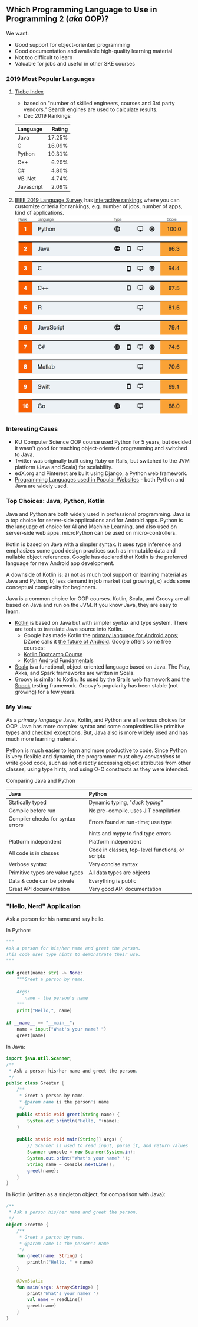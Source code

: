 ## Which Programming Language to Use in Programming 2 (*aka* OOP)?

We want:

* Good support for object-oriented programming
* Good documentation and available high-quality learning material
* Not too difficult to learn
* Valuable for jobs and useful in other SKE courses

### 2019 Most Popular Languages

1. [Tiobe Index][] 
   * based on "number of skilled engineers, courses and 3rd party vendors." Search engines are used to calculate results.
   * Dec 2019 Rankings:

    | Language  | Rating |
    |:----------|-------:|
    | Java      | 17.25% |
    | C         | 16.09% |
    | Python    | 10.31% |
    | C++       |  6.20% |
    | C#        |  4.80% |
    | VB .Net   |  4.74% |
    | Javascript|  2.09% |

2. [IEEE 2019 Language Survey][ieee-language-survey-article] has [interactive rankings][ieee-language-interactive] where you can customize criteria for rankings, e.g. number of jobs, number of apps, kind of applications.    
   ![IEEE Language Rankings](images/ieee-language-rankings.png)

### Interesting Cases

* KU Computer Science OOP course used Python for 5 years, but decided it wasn't good for teaching object-oriented programming and switched to Java.
* Twitter was originally built using Ruby on Rails, but switched to the JVM platform (Java and Scala) for scalability.
* edX.org and Pinterest are built using Django, a Python web framework.
* [Programming Languages used in Popular Websites][web-sites-wikipedia] - both Python and Java are widely used.


### Top Choices: Java, Python, Kotlin

Java and Python are both widely used in professional programming.
Java is a top choice for server-side applications and for Android apps.
Python is the language of choice for AI and Machine Learning, and also used on server-side web apps.
microPython can be used on micro-controllers.

Kotlin is based on Java with a simpler syntax. It uses type inference and emphasizes some good
design practices such as immutable data and nullable object references.  Google has declared that
Kotlin is the preferred language for new Android app development.

A downside of Kotlin is: a) not as much tool support or learning material as Java and Python,
b) less demand in job market (but growing), c) adds some conceptual complexity for beginners.


Java is a common choice for OOP courses. Kotlin, Scala, and Groovy are all based on Java
and run on the JVM.  If you know Java, they are easy to learn.

* [Kotlin][] is based on Java but with simpler syntax and type system. There are tools to translate Java source into Kotlin.
    - Google has made Kotlin the [primary language for Android apps][kotlin-for-android]; DZone calls it [the future of Android][].  Google offers some free courses:
    - [Kotlin Bootcamp Course][]
    - [Kotlin Android Fundamentals][]
* [Scala][] is a functional, object-oriented language based on Java. The Play, Akka, and Spark frameworks are written in Scala.
* [Groovy][] is similar to Kotlin. Its used by the Grails web framework and the [Spock][] testing framework. Groovy's popularity has been stable (not growing) for a few years.


### My View

As a *primary language* Java, Kotlin, and Python are all serious choices for OOP. 
Java has more complex syntax and some complexities like primitive types and checked exceptions.
But, Java also is more widely used and has much more learning material.  

Python is much easier to learn and more productive to code.
Since Python is very flexible and dynamic, the programmer must obey *conventions* to write good code,
such as not directly accessing object attributes from other classes,
using type hints, and using O-O constructs as they were intended.


Comparing Java and Python

| Java                             | Python                                |
|:---------------------------------|:--------------------------------------|
| Statically typed                 | Dynamic typing, "*duck typing*"       |
| Compile before run               | No pre-compile, uses JIT compilation  |
| Compiler checks for syntax errors| Errors found at run-time; use type    |
|                                  | hints and mypy to find type errors    |
| Platform independent             | Platform independent                  |
| All code is in classes           | Code in classes, top-level functions, or scripts |
| Verbose syntax                   | Very concise syntax                   |
| Primitive types are value types  | All data types are objects            |
| Data & code can be private       | Everything is public                  |
| Great API documentation          | Very good API documentation           |

### "Hello, Nerd" Application

Ask a person for his name and say hello.

In Python:
```python
"""
Ask a person for his/her name and greet the person.
This code uses type hints to demonstrate their use.
"""

def greet(name: str) -> None:
    """Greet a person by name.

    Args:
       name - the person's name
    """
    print("Hello,", name)

if __name__ == "__main__":
    name = input("What's your name? ")
    greet(name)
```

In Java:
```java
import java.util.Scanner;
/**
 * Ask a person his/her name and greet the person.
 */
public class Greeter {
    /**
     * Greet a person by name.
     * @param name is the person's name
     */
    public static void greet(String name) {
        System.out.println("Hello, "+name);
    }

    public static void main(String[] args) {
        // Scanner is used to read input, parse it, and return values
        Scanner console = new Scanner(System.in);
        System.out.print("What's your name? ");
        String name = console.nextLine();
        greet(name);
    }
}
```
In Kotlin (written as a singleton object, for comparison with Java):
```kotlin
/**
 * Ask a person his/her name and greet the person.
 */
object Greetme {
    /**
     * Greet a person by name.
     * @param name is the person's name
     */
    fun greet(name: String) {
        println("Hello, " + name)
    }

    @JvmStatic
    fun main(args: Array<String>) {
        print("What's your name? ")
        val name = readLine()
        greet(name)
    }
}
```


[Tiobe Index]: https://www.tiobe.com/tiobe-index/
[ieee-language-survey-article]: https://spectrum.ieee.org/computing/software/the-top-programming-languages-2019
[ieee-language-interactive]: https://spectrum.ieee.org/static/interactive-the-top-programming-languages-2019
[web-sites-wikipedia]: https://en.wikipedia.org/wiki/Programming_languages_used_in_most_popular_websites
[kotlin-for-android]: https://techcrunch.com/2019/05/07/kotlin-is-now-googles-preferred-language-for-android-app-development/
[the future of Android]: https://dzone.com/articles/why-kotlin-is-the-future-of-android-app-developmen
[Groovy]: https://groovy-lang.org
[Kotlin]: https://kotlinlang.org
[Scala]: https://scala-lang.org
[Spock]: https://spockframework.org
[Kotlin Bootcamp Course]: https://codelabs.developers.google.com/kotlin-bootcamp/
[Kotlin Android Fundamentals]: https://codelabs.developers.google.com/android-kotlin-fundamentals/
